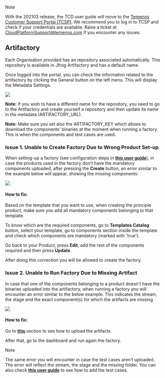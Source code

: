 > [!Note]
>  With the 202103 release, the TCD user guide will move to the [Temenos Customer Support Portal (TCSP)](https://tcsp.temenos.com/TCD/Modules/TemenosContinuousDeployment/Overview/Overview.htm). We recommend you to log in to TCSP and check if your credentials are available. Raise a ticket at [CloudPlatformSupport@temenos.com](CloudPlatformSupport@temenos.com) if you encounter any issues.
>  
## Artifactory ##

Each Organisation provided has an repository associated automatically. This repository is available in Jfrog Artifactory and has a default name. 

Once logged into the portal, you can check the information related to the artifactory by clicking the General button on the left menu. This will display the Metadata Settings.

![](./images/sanity-general.png)

**Note:** If you wish to have a different name for the repository, you need to go to the Artifactory and create yourself a repository and then update its name in the metadata (ARTIFACTORY_URL).

**Note:** Make sure you set also the ARTIFACTORY_KEY which allows to download the components' binaries at the moment when running a factory. This is when the components and test cases are used. 

### Issue 1. Unable to Create Factory Due to Wrong Product Set-up ###

When setting-up a factory (see configuration steps in <a href="./factories.md#set-up-create-a-factory" target="blank"><b>this user guide</b></a>), in case the products used in the factory don't have the mandatory components uploaded, after pressing the **Create** button, an error similar to the example below will appear, showing the missing components:

![](./images/sanity-product-issue.png)

#### **How to fix:** ####

Based on the template that you want to use, when creating the principle product, make sure you add all mandatory components belonging to that template. 

To know which are the required components, go to **Templates Catalog** button, select your template, go to components section inside the template and check which components are mandatory (marked with 'true'). 

Go back to your Product, press **Edit**, add the rest of the components required and then press **Update**.

After doing this correction you will be allowed to create the factory.

### Issue 2. Unable to Run Factory Due to Missing Artifact ###

In case that one of the components belonging to a product doesn't have the binaries uploaded into the artifactory, when running a factory you will encounter an error similar to the below example. This indicates the stream, the stage and the exact component(s) for which the artifacts are missing

![](./images/sanity-component-issue.png)

#### **How to fix:** ####

Go to <a href="./components-products.md#how-to-set-up-delete-components" target="blank">**this**</a> section to see how to upload the artifacts. 

After that, go to the dashboard and run again the factory. 

> [!Note]
> The same error you will encounter in case the test cases aren't uploaded. The error will reflect the stream, the stage and the missing folder. You can also check <a href="./stage-testcases.md" target="blank">**this user guide**</a> to see how to add the test cases. 


